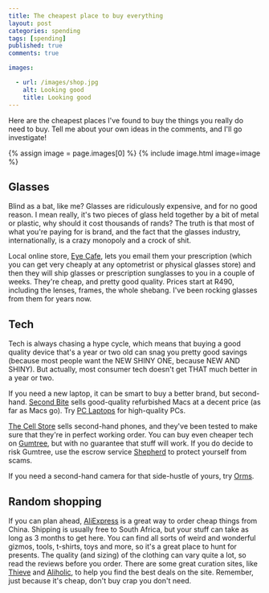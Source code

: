 ```yaml
---
title: The cheapest place to buy everything
layout: post
categories: spending
tags: [spending]
published: true
comments: true

images:

  - url: /images/shop.jpg
    alt: Looking good
    title: Looking good
---
```

Here are the cheapest places I've found to buy the things you really do need to buy. Tell me about your own ideas in the comments, and I'll go investigate!
<!--more-->

{% assign image = page.images[0] %}
{% include image.html image=image %}

## Glasses
Blind as a bat, like me? Glasses are ridiculously expensive, and for no good reason. I mean really, it's two pieces of glass held together by a bit of metal or plastic, why should it cost thousands of rands? The truth is that most of what you're paying for is brand, and the fact that the glasses industry, internationally, is a crazy monopoly and a crock of shit.

Local online store, [Eye Cafe](http://eyecafe.co.za/), lets you email them your prescription (which you can get very cheaply at any optometrist or physical glasses store) and then they will ship glasses or prescription sunglasses to you in a couple of weeks. They're cheap, and pretty good quality. Prices start at R490, including the lenses, frames, the whole shebang. I've been rocking glasses from them for years now.

## Tech
Tech is always chasing a hype cycle, which means that buying a good quality device that's a year or two old can snag you pretty good savings (because most people want the NEW SHINY ONE, because NEW AND SHINY). But actually, most consumer tech doesn't get THAT much better in a year or two.

If you need a new laptop, it can be smart to buy a better brand, but second-hand. [Second Bite](http://secondbite.co.za/) sells good-quality refurbished Macs at a decent price (as far as Macs go). Try [PC Laptops](https://www.pclaptops.co.za/) for high-quality PCs.

[The Cell Store](https://www.thecellstore.co.za/product-category/certified-pre-owned/) sells second-hand phones, and they've been tested to make sure that they're in perfect working order. You can buy even cheaper tech on [Gumtree](http://gumtree.co.za/), but with no guarantee that stuff will work. If you do decide to risk Gumtree, use the escrow service [Shepherd](https://www.paywithshepherd.com/) to protect yourself from scams.

If you need a second-hand camera for that side-hustle of yours, try [Orms](http://orms.co.za/).

## Random shopping
If you can plan ahead, [AliExpress](https://www.aliexpress.com/) is a great way to order cheap things from China. Shipping is usually free to South Africa, but your stuff can take as long as 3 months to get here. You can find all sorts of weird and wonderful gizmos, tools, t-shirts, toys and more, so it's a great place to hunt for presents. The quality (and sizing) of the clothing can vary quite a lot, so read the reviews before you order. There are some great curation sites, like [Thieve](https://thieve.co/) and [Aliholic](https://aliholic.com/), to help you find the best deals on the site. Remember, just because it's cheap, don't buy crap you don't need.
